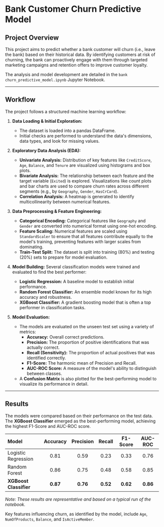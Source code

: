 # Bank Customer Churn Predictive Model

## Project Overview

This project aims to predict whether a bank customer will churn (i.e., leave the bank) based on their historical data. By identifying customers at risk of churning, the bank can proactively engage with them through targeted marketing campaigns and retention offers to improve customer loyalty.

The analysis and model development are detailed in the `bank churn_predictive_model.ipynb` Jupyter Notebook.

---

## Workflow

The project follows a structured machine learning workflow:

1.  **Data Loading & Initial Exploration:**
    *   The dataset is loaded into a pandas DataFrame.
    *   Initial checks are performed to understand the data's dimensions, data types, and look for missing values.

2.  **Exploratory Data Analysis (EDA):**
    *   **Univariate Analysis:** Distribution of key features like `CreditScore`, `Age`, `Balance`, and `Tenure` are visualized using histograms and box plots.
    *   **Bivariate Analysis:** The relationship between each feature and the target variable (`Exited`) is explored. Visualizations like count plots and bar charts are used to compare churn rates across different segments (e.g., by `Geography`, `Gender`, `HasCrCard`).
    *   **Correlation Analysis:** A heatmap is generated to identify multicollinearity between numerical features.

3.  **Data Preprocessing & Feature Engineering:**
    *   **Categorical Encoding:** Categorical features like `Geography` and `Gender` are converted into numerical format using one-hot encoding.
    *   **Feature Scaling:** Numerical features are scaled using `StandardScaler` to ensure that all features contribute equally to the model's training, preventing features with larger scales from dominating.
    *   **Train-Test Split:** The dataset is split into training (80%) and testing (20%) sets to prepare for model evaluation.

4.  **Model Building:**
    Several classification models were trained and evaluated to find the best performer:
    *   **Logistic Regression:** A baseline model to establish initial performance.
    *   **Random Forest Classifier:** An ensemble model known for its high accuracy and robustness.
    *   **XGBoost Classifier:** A gradient boosting model that is often a top performer in classification tasks.

5.  **Model Evaluation:**
    *   The models are evaluated on the unseen test set using a variety of metrics:
        *   **Accuracy:** Overall correct predictions.
        *   **Precision:** The proportion of positive identifications that was actually correct.
        *   **Recall (Sensitivity):** The proportion of actual positives that was identified correctly.
        *   **F1-Score:** The harmonic mean of Precision and Recall.
        *   **AUC-ROC Score:** A measure of the model's ability to distinguish between classes.
    *   A **Confusion Matrix** is also plotted for the best-performing model to visualize its performance in detail.

---

## Results

The models were compared based on their performance on the test data. The **XGBoost Classifier** emerged as the best-performing model, achieving the highest F1-Score and AUC-ROC score.

| Model | Accuracy | Precision | Recall | F1-Score | AUC-ROC |
| :--- | :---: | :---: | :---: | :---: | :---: |
| Logistic Regression | 0.81 | 0.59 | 0.23 | 0.33 | 0.76 |
| Random Forest | 0.86 | 0.75 | 0.48 | 0.58 | 0.85 |
| **XGBoost Classifier** | **0.87** | **0.76** | **0.52** | **0.62** | **0.86** |

*Note: These results are representative and based on a typical run of the notebook.*

Key features influencing churn, as identified by the model, include `Age`, `NumOfProducts`, `Balance`, and `IsActiveMember`.
